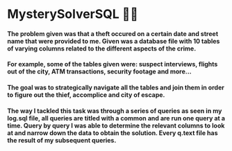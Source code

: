 # MysterySolverSQL 🕵️‍♀️
#### The problem given was that a theft occured on a certain date and street name that were provided to me. Given was a database file with 10 tables of varying columns related to the different aspects of the crime.
#### For example, some of the tables given were: suspect interviews, flights out of the city, ATM transactions, security footage and more...
#### The goal was to strategically navigate all the tables and join them in order to figure out the thief, accomplice and city of escape.
#### The way I tackled this task was through a series of queries as seen in my log.sql file, all queries are titled with a common and are run one query at a time. Query by query I was able to determine the relevant columns to look at and narrow down the data to obtain the solution. Every q.text file has the result of my subsequent queries.

